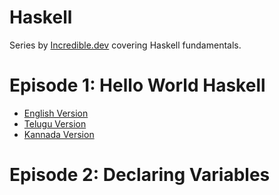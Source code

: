 # Haskell

Series by [Incredible.dev](https://incredible.dev) covering Haskell fundamentals.

# Episode 1: Hello World Haskell
* [English Version](https://youtu.be/H_dd7RYDHfA)
* [Telugu Version](https://youtu.be/mzf60xPDBX8)
* [Kannada Version](https://youtu.be/QlW8eDsjY00)

# Episode 2: Declaring Variables
